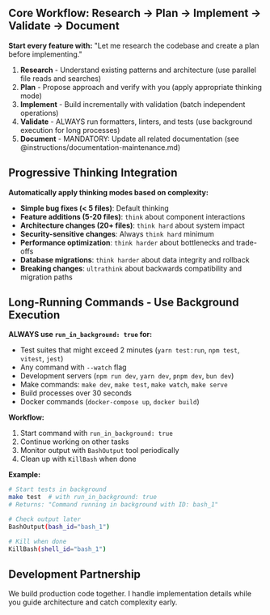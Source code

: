 ## Core Workflow: Research → Plan → Implement → Validate → Document

**Start every feature with:** "Let me research the codebase and create a plan before implementing."

1. **Research** - Understand existing patterns and architecture (use parallel file reads and searches)
2. **Plan** - Propose approach and verify with you (apply appropriate thinking mode)
3. **Implement** - Build incrementally with validation (batch independent operations)
4. **Validate** - ALWAYS run formatters, linters, and tests (use background execution for long processes)
5. **Document** - MANDATORY: Update all related documentation (see @instructions/documentation-maintenance.md)

## Progressive Thinking Integration

**Automatically apply thinking modes based on complexity:**

- **Simple bug fixes (< 5 files)**: Default thinking
- **Feature additions (5-20 files)**: `think` about component interactions  
- **Architecture changes (20+ files)**: `think hard` about system impact
- **Security-sensitive changes**: Always `think hard` minimum
- **Performance optimization**: `think harder` about bottlenecks and trade-offs
- **Database migrations**: `think harder` about data integrity and rollback
- **Breaking changes**: `ultrathink` about backwards compatibility and migration paths

## Long-Running Commands - Use Background Execution

**ALWAYS use `run_in_background: true` for:**
- Test suites that might exceed 2 minutes (`yarn test:run`, `npm test`, `vitest`, `jest`)
- Any command with `--watch` flag
- Development servers (`npm run dev`, `yarn dev`, `pnpm dev`, `bun dev`)
- Make commands: `make dev`, `make test`, `make watch`, `make serve`
- Build processes over 30 seconds
- Docker commands (`docker-compose up`, `docker build`)

**Workflow:**
1. Start command with `run_in_background: true`
2. Continue working on other tasks
3. Monitor output with `BashOutput` tool periodically
4. Clean up with `KillBash` when done

**Example:**
```bash
# Start tests in background
make test  # with run_in_background: true
# Returns: "Command running in background with ID: bash_1"

# Check output later
BashOutput(bash_id="bash_1")

# Kill when done
KillBash(shell_id="bash_1")
```

## Development Partnership

We build production code together. I handle implementation details while you guide architecture and catch complexity early.